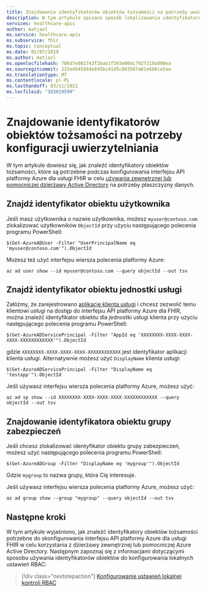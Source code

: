 ```yaml
---
title: Znajdowanie identyfikatorów obiektów tożsamości na potrzeby uwierzytelniania — Azure API for FHIR
description: W tym artykule opisano sposób lokalizowania identyfikatorów obiektów tożsamości wymaganych do skonfigurowania uwierzytelniania dla usługi Azure API for FHIR
services: healthcare-apis
author: matjazl
ms.service: healthcare-apis
ms.subservice: fhir
ms.topic: conceptual
ms.date: 02/07/2019
ms.author: matjazl
ms.openlocfilehash: 706d7e081743f2bab1f593e00dc792f218a000ea
ms.sourcegitcommit: 225e4b45844e845bc41d5c043587a61e6b6ce5ae
ms.translationtype: MT
ms.contentlocale: pl-PL
ms.lasthandoff: 03/11/2021
ms.locfileid: "103019599"
---
```

# <a name="find-identity-object-ids-for-authentication-configuration"></a>Znajdowanie identyfikatorów obiektów tożsamości na potrzeby konfiguracji uwierzytelniania

W tym artykule dowiesz się, jak znaleźć identyfikatory obiektów tożsamości, które są potrzebne podczas konfigurowania interfejsu API platformy Azure dla usługi FHIR w celu [używania zewnętrznej lub pomocniczej dzierżawy Active Directory](configure-local-rbac.md) na potrzeby płaszczyzny danych.

## <a name="find-user-object-id"></a>Znajdź identyfikator obiektu użytkownika

Jeśli masz użytkownika o nazwie użytkownika, możesz `myuser@contoso.com` zlokalizować użytkowników `ObjectId` przy użyciu następującego polecenia programu PowerShell:

```azurepowershell-interactive
$(Get-AzureADUser -Filter "UserPrincipalName eq 'myuser@contoso.com'").ObjectId
```

Możesz też użyć interfejsu wiersza polecenia platformy Azure:

```azurecli-interactive
az ad user show --id myuser@contoso.com --query objectId --out tsv
```

## <a name="find-service-principal-object-id"></a>Znajdź identyfikator obiektu jednostki usługi

Załóżmy, że zarejestrowano [aplikację klienta usługi](register-service-azure-ad-client-app.md) i chcesz zezwolić temu klientowi usługi na dostęp do interfejsu API platformy Azure dla FHIR, można znaleźć identyfikator obiektu dla jednostki usługi klienta przy użyciu następującego polecenia programu PowerShell:

```azurepowershell-interactive
$(Get-AzureADServicePrincipal -Filter "AppId eq 'XXXXXXXX-XXXX-XXXX-XXXX-XXXXXXXXXXXX'").ObjectId
```

gdzie `XXXXXXXX-XXXX-XXXX-XXXX-XXXXXXXXXXXX` jest identyfikator aplikacji klienta usługi. Alternatywnie możesz użyć `DisplayName` klienta usługi:

```azurepowershell-interactive
$(Get-AzureADServicePrincipal -Filter "DisplayName eq 'testapp'").ObjectId
```

Jeśli używasz interfejsu wiersza polecenia platformy Azure, możesz użyć:

```azurecli-interactive
az ad sp show --id XXXXXXXX-XXXX-XXXX-XXXX-XXXXXXXXXXXX --query objectId --out tsv
```

## <a name="find-a-security-group-object-id"></a>Znajdowanie identyfikatora obiektu grupy zabezpieczeń

Jeśli chcesz zlokalizować identyfikator obiektu grupy zabezpieczeń, możesz użyć następującego polecenia programu PowerShell:

```azurepowershell-interactive
$(Get-AzureADGroup -Filter "DisplayName eq 'mygroup'").ObjectId
```
Gdzie `mygroup` to nazwa grupy, która Cię interesuje.

Jeśli używasz interfejsu wiersza polecenia platformy Azure, możesz użyć:

```azurecli-interactive
az ad group show --group "mygroup" --query objectId --out tsv
```

## <a name="next-steps"></a>Następne kroki

W tym artykule wyjaśniono, jak znaleźć identyfikatory obiektów tożsamości potrzebne do skonfigurowania interfejsu API platformy Azure dla usługi FHIR w celu korzystania z dzierżawy zewnętrznej lub pomocniczej Azure Active Directory. Następnym zapoznaj się z informacjami dotyczącymi sposobu używania identyfikatorów obiektów do konfigurowania lokalnych ustawień RBAC:
 
>[!div class="nextstepaction"]
>[Konfigurowanie ustawień lokalnej kontroli RBAC](configure-local-rbac.md)
